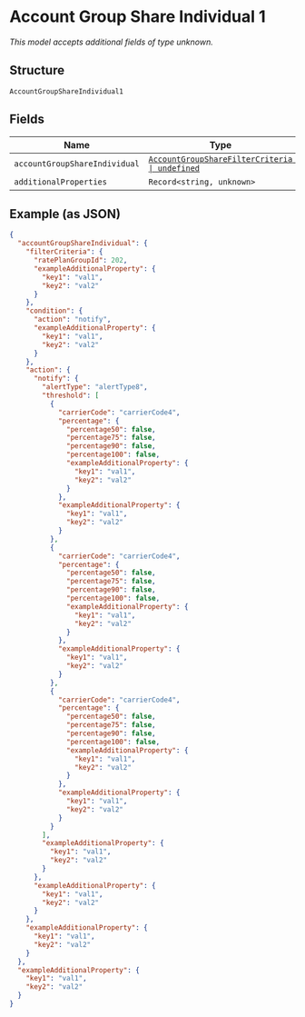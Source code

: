 
# Account Group Share Individual 1

*This model accepts additional fields of type unknown.*

## Structure

`AccountGroupShareIndividual1`

## Fields

| Name | Type | Tags | Description |
|  --- | --- | --- | --- |
| `accountGroupShareIndividual` | [`AccountGroupShareFilterCriteria \| undefined`](../../doc/models/account-group-share-filter-criteria.md) | Optional | - |
| `additionalProperties` | `Record<string, unknown>` | Optional | - |

## Example (as JSON)

```json
{
  "accountGroupShareIndividual": {
    "filterCriteria": {
      "ratePlanGroupId": 202,
      "exampleAdditionalProperty": {
        "key1": "val1",
        "key2": "val2"
      }
    },
    "condition": {
      "action": "notify",
      "exampleAdditionalProperty": {
        "key1": "val1",
        "key2": "val2"
      }
    },
    "action": {
      "notify": {
        "alertType": "alertType8",
        "threshold": [
          {
            "carrierCode": "carrierCode4",
            "percentage": {
              "percentage50": false,
              "percentage75": false,
              "percentage90": false,
              "percentage100": false,
              "exampleAdditionalProperty": {
                "key1": "val1",
                "key2": "val2"
              }
            },
            "exampleAdditionalProperty": {
              "key1": "val1",
              "key2": "val2"
            }
          },
          {
            "carrierCode": "carrierCode4",
            "percentage": {
              "percentage50": false,
              "percentage75": false,
              "percentage90": false,
              "percentage100": false,
              "exampleAdditionalProperty": {
                "key1": "val1",
                "key2": "val2"
              }
            },
            "exampleAdditionalProperty": {
              "key1": "val1",
              "key2": "val2"
            }
          },
          {
            "carrierCode": "carrierCode4",
            "percentage": {
              "percentage50": false,
              "percentage75": false,
              "percentage90": false,
              "percentage100": false,
              "exampleAdditionalProperty": {
                "key1": "val1",
                "key2": "val2"
              }
            },
            "exampleAdditionalProperty": {
              "key1": "val1",
              "key2": "val2"
            }
          }
        ],
        "exampleAdditionalProperty": {
          "key1": "val1",
          "key2": "val2"
        }
      },
      "exampleAdditionalProperty": {
        "key1": "val1",
        "key2": "val2"
      }
    },
    "exampleAdditionalProperty": {
      "key1": "val1",
      "key2": "val2"
    }
  },
  "exampleAdditionalProperty": {
    "key1": "val1",
    "key2": "val2"
  }
}
```

